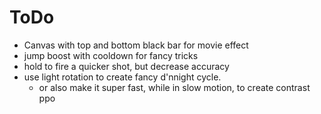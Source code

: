 # ToDo

- Canvas with top and bottom black bar for movie effect 
- jump boost with cooldown for fancy tricks 
- hold to fire a quicker shot, but decrease accuracy 
- use light rotation to create fancy d'nnight cycle.
    - or also make it super fast, while in slow motion, to create contrast ppo